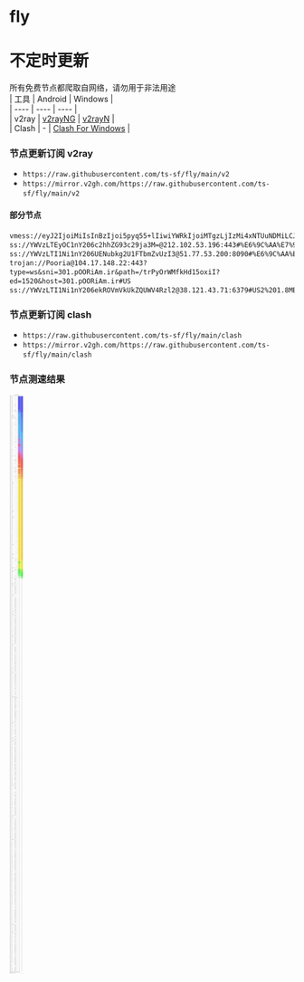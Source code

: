 # fly
# 不定时更新
所有免费节点都爬取自网络，请勿用于非法用途  
|  工具  | Android  | Windows  |  
|  ----  | ----   | ----  |  
| v2ray  | [v2rayNG](https://github.com/2dust/v2rayNG/releases) | [v2rayN](https://github.com/2dust/v2rayN/releases) |  
| Clash  | - | [Clash For Windows](https://github.com/2dust/clashN/releases) | 
  
### 节点更新订阅  v2ray
- `https://raw.githubusercontent.com/ts-sf/fly/main/v2`  
- `https://mirror.v2gh.com/https://raw.githubusercontent.com/ts-sf/fly/main/v2`  

#### 部分节点  
``` 
vmess://eyJ2IjoiMiIsInBzIjoi5pyq55+lIiwiYWRkIjoiMTgzLjIzMi4xNTUuNDMiLCJwb3J0IjoiNTMyMzYiLCJpZCI6ImQ4ZTZmMTJiLTY1ODItM2VmYS04OGNjLTk5MmIxM2ZlZTVhYSIsImFpZCI6IjIiLCJzY3kiOiJhdXRvIiwibmV0Ijoid3MiLCJ0eXBlIjoiIiwiaG9zdCI6ImJuMS5oay50aWZhLnBybyIsInBhdGgiOiIvd2luZG93czEwIiwidGxzIjoiIiwic25pIjoiIiwidGVzdF9uYW1lIjoi5pyq55+lIn0=
ss://YWVzLTEyOC1nY206c2hhZG93c29ja3M=@212.102.53.196:443#%E6%9C%AA%E7%9F%A52%209.6MB%2Fs
ss://YWVzLTI1Ni1nY206UENubkg2U1FTbmZvUzI3@51.77.53.200:8090#%E6%9C%AA%E7%9F%A53%201.8MB%2Fs
trojan://Pooria@104.17.148.22:443?type=ws&sni=301.pOORiAm.ir&path=/trPyOrWMfkHd15oxiI?ed=1520&host=301.pOORiAm.ir#US
ss://YWVzLTI1Ni1nY206ekROVmVkUkZQUWV4Rzl2@38.121.43.71:6379#US2%201.8MB%2Fs
```
### 节点更新订阅  clash
- `https://raw.githubusercontent.com/ts-sf/fly/main/clash`  
- `https://mirror.v2gh.com/https://raw.githubusercontent.com/ts-sf/fly/main/clash`  

### 节点测速结果
![image](traffic.png)
